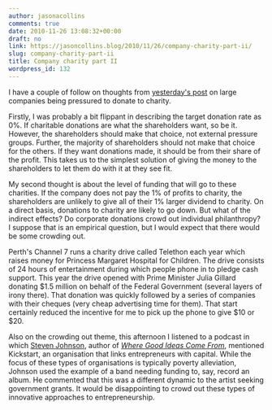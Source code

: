 ```yaml
---
author: jasonacollins
comments: true
date: 2010-11-26 13:08:32+00:00
draft: no
link: https://jasoncollins.blog/2010/11/26/company-charity-part-ii/
slug: company-charity-part-ii
title: Company charity part II
wordpress_id: 132
---
```


I have a couple of follow on thoughts from [yesterday's post](https://jasoncollins.blog/2010/11/company-charity/) on large companies being pressured to donate to charity.

Firstly, I was probably a bit flippant in describing the target donation rate as 0%. If charitable donations are what the shareholders want, so be it. However, the shareholders should make that choice, not external pressure groups. Further, the majority of shareholders should not make that choice for the others. If they want donations made, it should be from their share of the profit. This takes us to the simplest solution of giving the money to the shareholders to let them do with it at they see fit.

My second thought is about the level of funding that will go to these charities. If the company does not pay the 1% of profits to charity, the shareholders are unlikely to give all of their 1% larger dividend to charity. On a direct basis, donations to charity are likely to go down. But what of the indirect effects? Do corporate donations crowd out individual philanthropy? I suppose that is an empirical question, but I would expect that there would be some crowding out.

Perth's Channel 7 runs a charity drive called Telethon each year which raises money for Princess Margaret Hospital for Children. The drive consists of 24 hours of entertainment during which people phone in to pledge cash support. This year the drive opened with Prime Minister Julia Gillard donating $1.5 million on behalf of the Federal Government (several layers of irony there). That donation was quickly followed by a series of companies with their cheques (very cheap advertising time for them). That start certainly reduced the incentive for me to pick up the phone to give $10 or $20.

Also on the crowding out theme, this afternoon I listened to a podcast in which [Steven Johnson](http://www2.lse.ac.uk/publicEvents/events/2010/20101102t1830vSZT.aspx), author of _[Where Good Ideas Come From](http://www.amazon.com/Where-Good-Ideas-Come-Innovation/dp/1594487715)_, mentioned Kickstart, an organisation that links entrepreneurs with capital. While the focus of these types of organisations is typically poverty alleviation, Johnson used the example of a band needing funding to, say, record an album. He commented that this was a different dynamic to the artist seeking government grants. It would be disappointing to crowd out these types of innovative approaches to entrepreneurship.
